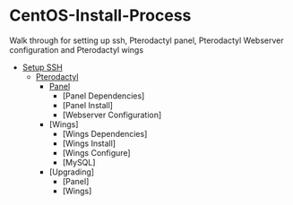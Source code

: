 # CentOS-Install-Process

Walk through for setting up ssh, Pterodactyl panel, Pterodactyl Webserver configuration and Pterodactyl wings

* [Setup SSH](1%20-%20SSH%20Setup.md)
  * [Pterodactyl](Pterodactyl/)
      * [Panel](Pterodactyl/1%20-%20Panel)
        * [Panel Dependencies]
        * [Panel Install]
        * [Webserver Configuration]
      * [Wings]
        * [Wings Dependencies]
        * [Wings Install]
        * [Wings Configure]
        * [MySQL]
      * [Upgrading]
        * [Panel]
        * [Wings]